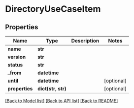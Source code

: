 # DirectoryUseCaseItem

## Properties
Name | Type | Description | Notes
------------ | ------------- | ------------- | -------------
**name** | **str** |  | 
**version** | **str** |  | 
**status** | **str** |  | 
**_from** | **datetime** |  | 
**until** | **datetime** |  | [optional] 
**properties** | **dict(str, str)** |  | [optional] 

[[Back to Model list]](../README.md#documentation-for-models) [[Back to API list]](../README.md#documentation-for-api-endpoints) [[Back to README]](../README.md)


